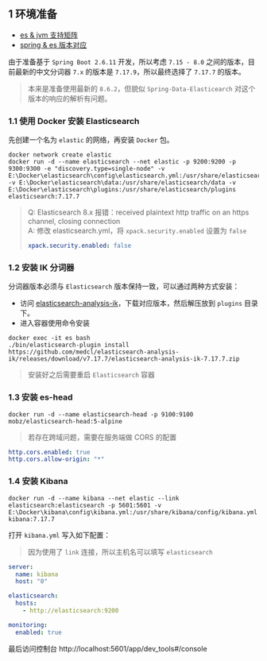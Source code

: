 
## 1 环境准备

- [es & jvm 支持矩阵](https://www.elastic.co/cn/support/matrix#matrix_jvm)
- [spring & es 版本对应](https://docs.spring.io/spring-data/elasticsearch/docs/current/reference/html/#preface.requirements)

由于准备基于 `Spring Boot 2.6.11` 开发，所以考虑 `7.15 - 8.0` 之间的版本，目前最新的中文分词器 `7.x` 的版本是 `7.17.9`，所以最终选择了 `7.17.7` 的版本。
> 本来是准备使用最新的 `8.6.2`，但貌似 `Spring-Data-Elasticearch` 对这个版本的响应的解析有问题。

### 1.1 使用 Docker 安装 Elasticsearch

先创建一个名为 `elastic` 的网络，再安装 `Docker` 包。
``` docker
docker network create elastic
docker run -d --name elasticsearch --net elastic -p 9200:9200 -p 9300:9300 -e "discovery.type=single-node" -v E:\Docker\elasticsearch\config\elasticsearch.yml:/usr/share/elasticsearch/config/elasticsearch.yml -v E:\Docker\elasticsearch\data:/usr/share/elasticsearch/data -v E:\Docker\elasticsearch\plugins:/usr/share/elasticsearch/plugins elasticsearch:7.17.7
```

> Q: Elasticsearch 8.x 报错：received plaintext http traffic on an https channel, closing connection <br>
> A: 修改 elasticsearch.yml，将 `xpack.security.enabled` 设置为 `false`
> ```yml
> xpack.security.enabled: false
> ```

### 1.2 安装 IK 分词器

分词器版本必须与 `Elasticsearch` 版本保持一致，可以通过两种方式安装：

- 访问 [elasticsearch-analysis-ik](https://github.com/medcl/elasticsearch-analysis-ik)，下载对应版本，然后解压放到 `plugins` 目录下。
- 进入容器使用命令安装
``` docker
docker exec -it es bash
./bin/elasticsearch-plugin install https://github.com/medcl/elasticsearch-analysis-ik/releases/download/v7.17.7/elasticsearch-analysis-ik-7.17.7.zip
```

> 安装好之后需要重启 `Elasticsearch` 容器

### 1.3 安装 es-head

``` docker
docker run -d --name elasticsearch-head -p 9100:9100 mobz/elasticsearch-head:5-alpine
```

> 若存在跨域问题，需要在服务端做 CORS 的配置
``` yml
http.cors.enabled: true 
http.cors.allow-origin: "*"
```

### 1.4 安装 Kibana

``` docker
docker run -d --name kibana --net elastic --link elasticsearch:elasticsearch -p 5601:5601 -v E:\Docker\kibana\config\kibana.yml:/usr/share/kibana/config/kibana.yml kibana:7.17.7
```

打开 `kibana.yml` 写入如下配置：
> 因为使用了 `link` 连接，所以主机名可以填写 `elasticsearch`
``` yml
server:
  name: kibana
  host: "0"

elasticsearch:
  hosts: 
    - http://elasticsearch:9200

monitoring:
  enabled: true
```
最后访问控制台 http://localhost:5601/app/dev_tools#/console
